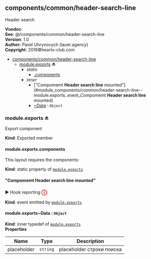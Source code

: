 <a name="module_components/common/header-search-line"></a>

## components/common/header-search-line
Header search

**Vuedoc**:   
**See**: @/components/common/header-search-line  
**Version**: 1.0  
**Author:** Pavel Uhrynovych (lauer.agency)  
**Copyright**: 2018©hearts-club.com  

* [components/common/header-search-line](#module_components/common/header-search-line)
    * [module.exports](#exp_module_components/common/header-search-line--module.exports) ⏏
        * _static_
            * [.components](#module_components/common/header-search-line--module.exports.components)
        * _inner_
            * ["Compomemt <strong>Header search line</strong> mounted"](#module_components/common/header-search-line--module.exports..event_Compomemt <strong>Header search line</strong> mounted)
            * [~Data](#module_components/common/header-search-line--module.exports..Data) : <code>Object</code>

<a name="exp_module_components/common/header-search-line--module.exports"></a>

### module.exports ⏏
Export component

**Kind**: Exported member  
<a name="module_components/common/header-search-line--module.exports.components"></a>

#### module.exports.components
This layout requires the components:

**Kind**: static property of <code>[module.exports](#exp_module_components/common/header-search-line--module.exports)</code>  
<a name="module_components/common/header-search-line--module.exports..event_Compomemt <strong>Header search line</strong> mounted"></a>

#### "Compomemt <strong>Header search line</strong> mounted"
▶ Hook reporting<strong style="color:red; font-size: 18px;">ⓘ</strong>

**Kind**: event emitted by <code>[module.exports](#exp_module_components/common/header-search-line--module.exports)</code>  
<a name="module_components/common/header-search-line--module.exports..Data"></a>

#### module.exports~Data : <code>Object</code>
**Kind**: inner typedef of <code>[module.exports](#exp_module_components/common/header-search-line--module.exports)</code>  
**Properties**

| Name | Type | Description |
| --- | --- | --- |
| placeholder | <code>string</code> | placeholder строки поиска |

